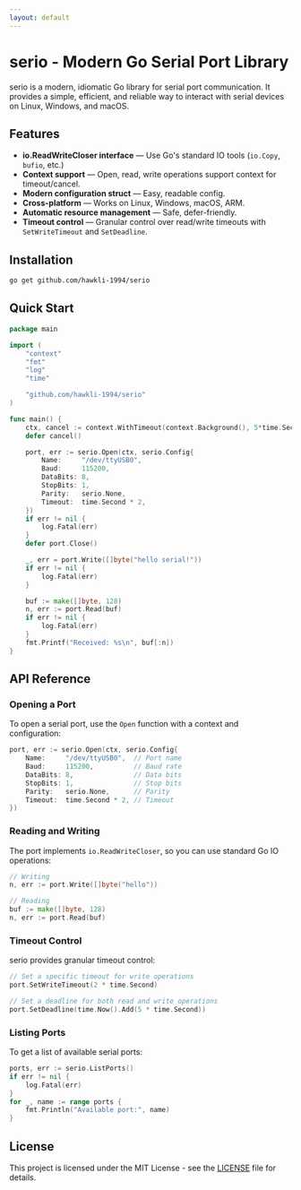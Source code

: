 ```yaml
---
layout: default
---
```


# serio - Modern Go Serial Port Library

serio is a modern, idiomatic Go library for serial port communication. It provides a simple, efficient, and reliable way to interact with serial devices on Linux, Windows, and macOS.

## Features

- **io.ReadWriteCloser interface** — Use Go's standard IO tools (`io.Copy`, `bufio`, etc.)
- **Context support** — Open, read, write operations support context for timeout/cancel.
- **Modern configuration struct** — Easy, readable config.
- **Cross-platform** — Works on Linux, Windows, macOS, ARM.
- **Automatic resource management** — Safe, defer-friendly.
- **Timeout control** — Granular control over read/write timeouts with `SetWriteTimeout` and `SetDeadline`.

## Installation

```bash
go get github.com/hawkli-1994/serio
```

## Quick Start

```go
package main

import (
    "context"
    "fmt"
    "log"
    "time"

    "github.com/hawkli-1994/serio"
)

func main() {
    ctx, cancel := context.WithTimeout(context.Background(), 5*time.Second)
    defer cancel()

    port, err := serio.Open(ctx, serio.Config{
        Name:     "/dev/ttyUSB0",
        Baud:     115200,
        DataBits: 8,
        StopBits: 1,
        Parity:   serio.None,
        Timeout:  time.Second * 2,
    })
    if err != nil {
        log.Fatal(err)
    }
    defer port.Close()

    _, err = port.Write([]byte("hello serial!"))
    if err != nil {
        log.Fatal(err)
    }

    buf := make([]byte, 128)
    n, err := port.Read(buf)
    if err != nil {
        log.Fatal(err)
    }
    fmt.Printf("Received: %s\n", buf[:n])
}
```

## API Reference

### Opening a Port

To open a serial port, use the `Open` function with a context and configuration:

```go
port, err := serio.Open(ctx, serio.Config{
    Name:     "/dev/ttyUSB0",  // Port name
    Baud:     115200,          // Baud rate
    DataBits: 8,               // Data bits
    StopBits: 1,               // Stop bits
    Parity:   serio.None,      // Parity
    Timeout:  time.Second * 2, // Timeout
})
```

### Reading and Writing

The port implements `io.ReadWriteCloser`, so you can use standard Go IO operations:

```go
// Writing
n, err := port.Write([]byte("hello"))

// Reading
buf := make([]byte, 128)
n, err := port.Read(buf)
```

### Timeout Control

serio provides granular timeout control:

```go
// Set a specific timeout for write operations
port.SetWriteTimeout(2 * time.Second)

// Set a deadline for both read and write operations
port.SetDeadline(time.Now().Add(5 * time.Second))
```

### Listing Ports

To get a list of available serial ports:

```go
ports, err := serio.ListPorts()
if err != nil {
    log.Fatal(err)
}
for _, name := range ports {
    fmt.Println("Available port:", name)
}
```

## License

This project is licensed under the MIT License - see the [LICENSE](https://github.com/hawkli-1994/serio/blob/main/LICENSE) file for details.